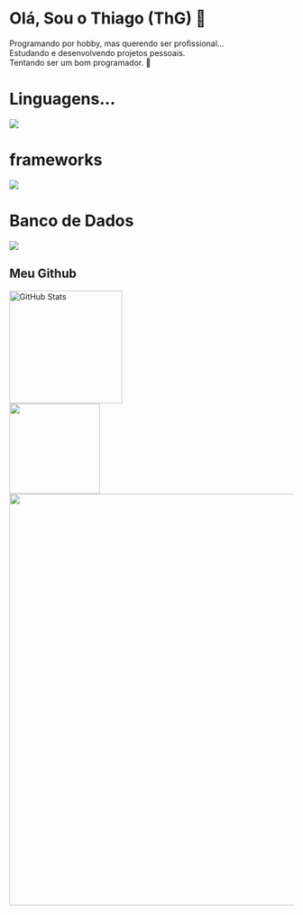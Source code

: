 # Olá, Sou o Thiago (ThG) 🧩
<div>
	Programando por hobby, mas querendo ser profissional...</br>
	Estudando e desenvolvendo projetos pessoais.</br>
	Tentando ser um bom programador. 🧃</br> 
</div>

# Linguagens...
<div>
  <a href='https://skillicons.dev'>
    <img src='https://skillicons.dev/icons?i=html,css,js,ts,php,python'/>
  </a>
</div>

# frameworks
<div>
  <a href='https://skillicons.dev'>
    <img src='https://skillicons.dev/icons?i=django,flask,fastapi,react'/>
  </a>
</div>

# Banco de Dados
<div>
  <a href='https://skillicons.dev'>
    <img src='https://skillicons.dev/icons?i=mysql,sqlite,postgresql'/>
  </a>
</div>

## Meu Github  
<div>
   <img 
      alt="GitHub Stats" 
      height="200" 
      src="https://github-readme-stats.vercel.app/api/top-langs/?username=ithiagodev&layout=compact&langs_count=16&theme=chartreuse-dark" 
  />
</div>

<div>
  <img
    style="min-width: 160px;"
    height="160"
    src="https://streak-stats.demolab.com/?user=ithiagodev&theme=chartreuse_dark&hide_border=true&date_format=M%20j%5B%2C%20Y%5D"
  />
</div>

<div>
  <img
    width="730"
    src="http://github-profile-summary-cards.vercel.app/api/cards/profile-details?username=ithiagodev&theme=chartreuse_dark"
  />
</div>
